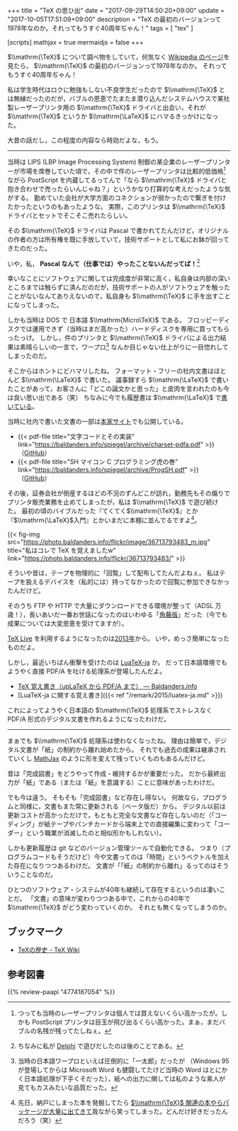 +++
title = "TeX の思ひ出"
date =  "2017-09-29T14:50:20+09:00"
update =  "2017-10-05T17:51:09+09:00"
description = "TeX の最初のバージョンって1978年なのか。それってもうすぐ40周年ぢゃん！"
tags        = [ "tex" ]

[scripts]
  mathjax = true
  mermaidjs = false
+++

$\\mathrm{\TeX}$ について調べ物をしていて，何気なく [Wikipedia のページ](https://ja.wikipedia.org/wiki/TeX "TeX - Wikipedia")を見たら， $\\mathrm{\TeX}$ の最初のバージョンって1978年なのか。
それってもうすぐ40周年ぢゃん！

私は学生時代はロクに勉強もしない不良学生だったので $\\mathrm{\TeX}$ とは無縁だったのだが，バブルの恩恵でたまたま潜り込んだシステムハウスで某社製レーザープリンタ用の $\\mathrm{\TeX}$ ドライバと出会い，それが $\\mathrm{\TeX}$ というか $\\mathrm{\LaTeX}$ にハマるきっかけになった。

大昔の話だし，この程度の内容なら時効だよな，もう。

----

当時は LIPS (LBP Image Processing System) 制御の某企業のレーザープリンターが市場を席巻していた頃で，その中で件のレーザープリンタは比較的低価格[^lp] ながら PostScript を内蔵してるってんで「なら $\\mathrm{\TeX}$ ドライバと抱き合わせで売ったらいんじゃね？」というかなり打算的な考えだったような気がする。
勤めていた会社が大学方面のコネクションが弱かったので繋ぎを付けたかったというのもあったような。
実際，このプリンタは $\\mathrm{\TeX}$ ドライバとセットでそこそこ売れたらしい。

[^lp]: つっても当時のレーザープリンタは個人では買えないくらい高かったが。しかも PostScript プリンタは目玉が飛び出るくらい高かった。まぁ，まだバブルの名残が残ってたしねぇ。

その $\\mathrm{\TeX}$ ドライバは Pascal で書かれてたんだけど，オリジナルの作者の方は所有権を既に手放していて，技術サポートとして私にお鉢が回ってきたのだった。

いや，私， **Pascal なんて（仕事では）やったことないんだってば！**[^dp]

[^dp]: ちなみに私が [Delphi](https://ja.wikipedia.org/wiki/Delphi "Delphi - Wikipedia") で遊びだしたのは後のことである。

幸いなことにソフトウェアに関しては完成度が非常に高く，私自身は内部の深いところまでは触らずに済んだのだが，技術サポートの人がソフトウェアを触ったことがないなんてありえないので，私自身も $\\mathrm{\TeX}$ に手を出すことになってしまった。

しかも当時は DOS で 日本語 $\\mathrm{Micro\TeX}$ である。
フロッピーディスクでは運用できず（当時はまだ高かった）ハードディスクを専用に買ってもらったっけ。
しかし，件のプリンタと $\\mathrm{\TeX}$ ドライバによる出力結果は素晴らしいの一言で，ワープロ[^wp1] なんか目じゃない仕上がりに一目惚れしてしまったのだ。

[^wp1]: 当時の日本語ワープロといえば圧倒的に「一太郎」だったが （Windows 95 が登場してからは Microsoft Word も健闘してたけど当時の Word はとにかく日本語処理が下手くそだった），紙への出力に関しては私のような素人が見てもカスみたいな品質だった。

そこからはホントにどハマリしたね。
フォーマット・フリーの社内文書はほとんど $\\mathrm{\LaTeX}$ で書いた。
議事録すら $\\mathrm{\LaTeX}$ で書いたことがあって，お客さんに「どこの論文かと思った」と皮肉を言われたのも今は良い思い出である（笑）
ちなみに今でも履歴書は $\\mathrm{\LaTeX}$ で[書いている](https://www.tamacom.com/rireki-j.html "履歴書スタイルファイル")。

当時に社内で書いた文書の一部は[本家サイト](https://baldanders.info/ "Baldanders.info")でも公開している。

- {{< pdf-file title="文字コードとその実装" link="https://baldanders.info/spiegel/archive/charset-pdfa.pdf" >}} （[GitHub](https://github.com/spiegel-im-spiegel/charset_document "spiegel-im-spiegel/charset_document: 「文字コードとその実装」 upLaTeX ドキュメント")）
- {{< pdf-file title="SH マイコン C プログラミング虎の巻" link="https://baldanders.info/spiegel/archive/ProgSH.pdf" >}} （[GitHub](https://github.com/spiegel-im-spiegel/progSH_document "spiegel-im-spiegel/progSH_document: SHマイコン Cプログラミング虎の巻 (pLaTeX ドキュメント")）

その後，証券会社が倒産するほどの不況のずんどこが訪れ，勤務先もその煽りでプリンタ販売業務を止めてしまったが，私は $\\mathrm{\TeX}$ で遊び続けた。
最初の頃のバイブルだった『てくてく$\\mathrm{\TeX}$』とか『$\\mathrm{\LaTeX}$入門』とかいまだに本棚に並んでるですよ[^bs1]。

[^bs1]: 先日，納戸にしまった本を発掘してたら [$\\mathrm{\TeX}$ 関連の本やらパッケージが大量に出てきて](https://www.instagram.com/p/BZs5cUuHDNO/)我ながら笑ってしまった。どんだけ好きだったんだろう（笑）

{{< fig-img src="https://photo.baldanders.info/flickr/image/36713793483_m.jpg" title="私はコレで TeX を覚えましたw" link="https://photo.baldanders.info/flickr/36713793483/" >}}

そういや昔は，テープを物理的に「回覧」して配布してたんだよねぇ。
私はテープを扱えるデバイスを（私的には）持ってなかったので回覧に参加できなかったんだけど。

そのうち FTP や HTTP で大量にダウンロードできる環境が整って（ADSL 万歳！），長いあいだ一番お世話になったのはいわゆる「[角藤版](http://w32tex.org/index-ja.html "W32TeX")」だった（今でも成果については大変恩恵を受けてますが）。

[TeX Live](http://www.tug.org/texlive/ "TeX Live - TeX Users Group") を利用するようになったのは[2013年](https://baldanders.info/blog/000640/ "TeX Live 2013 のインストールに挑戦 — Baldanders.info")から。
いや，めっさ簡単になったものだよ。

しかし，最近いちばん衝撃を受けたのは [LuaTeX-ja](https://ja.osdn.net/projects/luatex-ja/wiki/FrontPage) か。
だって日本語環境でもようやく直接 PDF/A を吐ける処理系が登場したんだよ。

- [TeX 覚え書き（upLaTeX から PDF/A まで） — Baldanders.info](https://baldanders.info/blog/000731/)
- [LuaTeX-ja に関する覚え書き]({{< ref "/remark/2015/luatex-ja.md" >}})

これによってようやく日本語の $\\mathrm{\TeX}$ 処理系でストレスなく PDF/A 形式のデジタル文書を作れるようになったわけだ。

----

まぁでも $\\mathrm{\TeX}$ 処理系は使わなくなったね。
理由は簡単で，デジタル文書が「紙」の制約から離れ始めたから。
それでも過去の成果は継承されていくし [MathJax] のように形を変えて残っていくものもあるんだけど。

昔は「完成図書」をどうやって作成・維持するかが重要だった。
だから最終出力が「紙」である（または「紙」を意識する）ことに意味があったわけだ。

でも今は違う。
そもそも「完成図書」など存在し得ない。
何故なら，プログラムと同様に，文書もまた常に更新される（ベータ版だ）から。
デジタル以前は更新コストが高かっただけで，もともと完全な文書など存在しないのだ（「コーディング」が紙テープやパンチカードから端末上での直接編集に変わって「コーダー」という職業が消滅したのと相似形かもしれない）。

しかも更新履歴は git などのバージョン管理ツールで自動化できる。
つまり（プログラムコードもそうだけど）今や文書ってのは「時間」というベクトルを加えた存在になりつつあるわけだ。
文書が「「紙」の制約から離れ」るってのはそういうことなのだ。

ひとつのソフトウェア・システムが40年も継続して存在するというのは凄いことだ。
「文書」の意味が変わりつつある中で，これからの40年で $\\mathrm{\TeX}$ がどう変わっていくのか。
それとも無くなってしまうのか。

## ブックマーク

- [TeXの歴史 - TeX Wiki](https://texwiki.texjp.org/?TeX%E3%81%AE%E6%AD%B4%E5%8F%B2)

[MathJax]: https://www.mathjax.org/

## 参考図書

{{% review-paapi "4774187054" %}} <!-- [改訂第7版]LaTeX2ε美文書作成入門 -->
